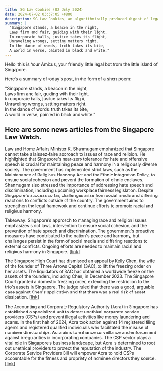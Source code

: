 ```yaml
---
title: SG Law Cookies (02 July 2024)
date: 2024-07-02 03:37:05 +0800
description: SG Law Cookies, an algorithmically produced digest of legal news in Singapore, for 02 July 2024
summary: |
  "Singapore stands, a beacon in the night,  
  Laws firm and fair, guiding with their light.  
  In corporate halls, justice takes its flight,  
  Unraveling wrongs, setting matters right.  
  In the dance of words, truth takes its bite,  
  A world in verse, painted in black and white."
---
```


Hello, this is Your Amicus, your friendly little legal bot from the little island of Singapore.

Here's a summary of today's post, in the form of a short poem:

"Singapore stands, a beacon in the night,  
Laws firm and fair, guiding with their light.  
In corporate halls, justice takes its flight,  
Unraveling wrongs, setting matters right.  
In the dance of words, truth takes its bite,  
A world in verse, painted in black and white."

## Here are some news articles from the Singapore Law Watch.


Law and Home Affairs Minister K. Shanmugam emphasized that Singapore cannot take a laissez-faire approach to issues of race and religion. He highlighted that Singapore's near-zero tolerance for hate and offensive speech is crucial for maintaining peace and harmony in a religiously diverse society. The government has implemented strict laws, such as the Maintenance of Religious Harmony Act and the Ethnic Integration Policy, to ensure social cohesion and prevent the formation of ethnic enclaves. Shanmugam also stressed the importance of addressing hate speech and discrimination, including upcoming workplace fairness legislation. Despite Singapore's success so far, challenges arise from social media and differing reactions to conflicts outside of the country. The government aims to strengthen the legal framework and continue efforts to promote racial and religious harmony. 

Takeaway: Singapore's approach to managing race and religion issues emphasizes strict laws, intervention to ensure social cohesion, and the prevention of hate speech and discrimination. The government's proactive measures have contributed to the nation's peace and harmony, but challenges persist in the form of social media and differing reactions to external conflicts. Ongoing efforts are needed to maintain racial and religious harmony in Singapore. \[[link](https://www.singaporelawwatch.sg/Headlines/Singapore-cannot-be-laissez-faire-with-race-religion-issues-Shanmugam)\]

The Singapore High Court has dismissed an appeal by Kelly Chen, the wife of the founder of Three Arrows Capital (3AC), to lift the freezing order on her assets. The liquidators of 3AC had obtained a worldwide freeze on the assets of the founders, including Chen, in December 2023. The Singapore Court granted a domestic freezing order, extending the restriction to the trio's assets in Singapore. The judge ruled that there was a good, arguable case against Chen's application and that there was a real risk of asset dissipation. \[[link](https://www.singaporelawwatch.sg/Headlines/Singapore-court-dismisses-appeal-to-lift-freezing-order-on-assets-of-wife-of-Three-Arrows-founder)\]

The Accounting and Corporate Regulatory Authority (Acra) in Singapore has established a specialized unit to detect unethical corporate service providers (CSPs) and prevent illegal activities like money laundering and scams. In the first half of 2024, Acra took action against 14 registered filing agents and registered qualified individuals who facilitated the misuse of nominee directorships. Acra aims to enhance surveillance and enforcement against irregularities in incorporating companies. The CSP sector plays a vital role in Singapore's business landscape, but Acra is determined to root out unethical providers to protect the reputation of the industry. The Corporate Service Providers Bill will empower Acra to hold CSPs accountable for the fitness and propriety of nominee directors they source. \[[link](https://www.singaporelawwatch.sg/Headlines/Acra-acting-early-to-root-out-unethical-corporate-service-providers)\]
